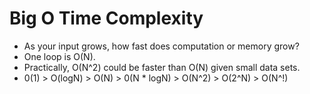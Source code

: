 # Big O Time Complexity

- As your input grows, how fast does computation or memory grow?
- One loop is O(N).
- Practically, O(N^2) could be faster than O(N) given small data sets.
- 0(1) > O(logN) > O(N) > 0(N \* logN) > O(N^2) > O(2^N) > O(N^!)
